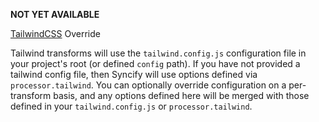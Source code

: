 **NOT YET AVAILABLE**

[TailwindCSS](https://tailwindcss.com/) Override

Tailwind transforms will use the `tailwind.config.js` configuration file in your project's root (or defined `config` path). If you have not provided a tailwind config file, then Syncify will use options defined via `processor.tailwind`. You can optionally override configuration on a per-transform basis, and any options defined here will be merged with those defined in your `tailwind.config.js` or `processor.tailwind`.
